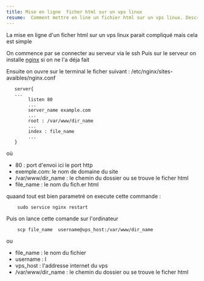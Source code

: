 ```yaml
---
title: Mise en ligne  ficher html sur un vps linux 
resume:  Comment mettre en line un fichier html sur un vps linux. Description étape part étape  
---
```


La mise en ligne d'un ficher html sur un vps linux parait compliqué mais cela est simple 
  
On commence par se connecter au serveur via le ssh
Puis sur le serveur on installe [nginx]( https://nginx.org/en/ ) si on ne l'a déja fait

Ensuite on ouvre sur le terminal le ficher suivant : /etc/nginx/sites-avaibles/nginx.conf  




``` 
   server{
   ...
        listen 80
        ...
        server_name example.com 
        ... 
        root : /var/www/dir_name        
        ... 
        index : file_name 
        ...  
   }
```
où 
- 80 :  port d'envoi ici le port http   
- exemple.com:  le nom de domaine du site 
- /var/www/dir_name  : le chemin du dossier ou se trouve le ficher html  
- file_name : le nom du fich.er html   

quaand tout est bien parametré  on execute cette commande : 
``` shell
    sudo service nginx restart
```


Puis on lance cette comande sur l'ordinateur   

```shell 
    scp file_name  username@vps_host:/var/www/dir_name 
```
ou 
- file_name : le nom du fichier    
- username : l
- vps_host : l'addresse internet du vps  
- /var/www/dir_name  : le chemin du dossier ou se trouve le ficher html  